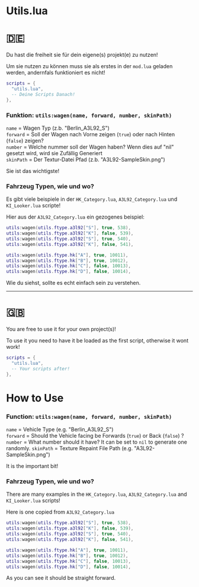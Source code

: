 # Utils.lua

# :de:
Du hast die freiheit sie für dein eigene(s) projekt(e) zu nutzen!

Um sie nutzen zu können muss sie als erstes in der `mod.lua` geladen werden, andernfals funktioniert es nicht!

```lua
scripts = {
  "utils.lua",
  -- Deine Scripts Danach!
},
```

### Funktion: `utils:wagen(name, forward, number, skinPath)`
`name` = Wagen Typ (z.b. "Berlin_A3L92_S")  
`forward` = Soll der Wagen nach Vorne zeigen (`true`) oder nach Hinten (`false`) zeigen?  
`number` = Welche nummer soll der Wagen haben? Wenn dies auf "nil" gesetzt wird, wird sie Zufällig Generiert  
`skinPath` = Der Textur-Datei Pfad (z.b. "A3L92-SampleSkin.png")

Sie ist das wichtigste!

### Fahrzeug Typen, wie und wo?
Es gibt viele beispiele in der `HK_Category.lua`, `A3L92_Category.lua` und `KI_Looker.lua` scripte!

Hier aus der `A3L92_Category.lua` ein gezogenes beispiel:
```lua
utils:wagen(utils.ftype.a3l92["S"], true, 538),
utils:wagen(utils.ftype.a3l92["K"], false, 539),
utils:wagen(utils.ftype.a3l92["S"], true, 540),
utils:wagen(utils.ftype.a3l92["K"], false, 541),

utils:wagen(utils.ftype.hk["A"], true, 10011),
utils:wagen(utils.ftype.hk["B"], true, 10012),
utils:wagen(utils.ftype.hk["C"], false, 10013),
utils:wagen(utils.ftype.hk["D"], false, 10014),
```
Wie du siehst, sollte es echt einfach sein zu verstehen.

***

# :gb:
You are free to use it for your own project(s)!

To use it you need to have it be loaded as the first script, otherwise it wont work!

```lua
scripts = {
  "utils.lua",
  -- Your scripts after!
},
```

# How to Use

### Function: `utils:wagen(name, forward, number, skinPath)`
`name` = Vehicle Type (e.g. "Berlin_A3L92_S")  
`forward` = Should the Vehicle facing be Forwards (`true`) or Back (`false`) ?
`number` = What number should it have? It can be set to `nil` to generate one randomly.
`skinPath` = Texture Repaint File Path (e.g. "A3L92-SampleSkin.png")

It is the important bit!

### Fahrzeug Typen, wie und wo?
There are many examples in the `HK_Category.lua`, `A3L92_Category.lua` and `KI_Looker.lua` scripts!

Here is one copied from `A3L92_Category.lua`
```lua
utils:wagen(utils.ftype.a3l92["S"], true, 538),
utils:wagen(utils.ftype.a3l92["K"], false, 539),
utils:wagen(utils.ftype.a3l92["S"], true, 540),
utils:wagen(utils.ftype.a3l92["K"], false, 541),

utils:wagen(utils.ftype.hk["A"], true, 10011),
utils:wagen(utils.ftype.hk["B"], true, 10012),
utils:wagen(utils.ftype.hk["C"], false, 10013),
utils:wagen(utils.ftype.hk["D"], false, 10014),
```

As you can see it should be straight forward.
